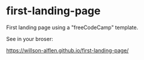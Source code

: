 # first-landing-page
 First landing page using a "freeCodeCamp" template.
 
 See in your broser:
 
 https://willson-alflen.github.io/first-landing-page/
